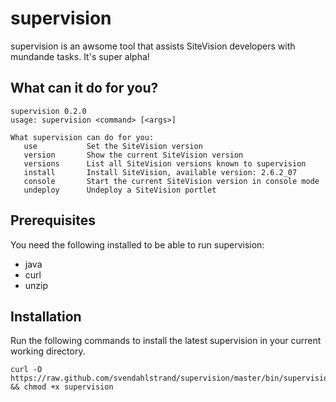supervision
===========

supervision is an awsome tool that assists SiteVision developers with mundande tasks. It's super alpha!

What can it do for you?
-----------------------

    supervision 0.2.0
    usage: supervision <command> [<args>]

    What supervision can do for you:
       use           Set the SiteVision version
       version       Show the current SiteVision version
       versions      List all SiteVision versions known to supervision
       install       Install SiteVision, available version: 2.6.2_07
       console       Start the current SiteVision version in console mode
       undeploy      Undeploy a SiteVision portlet

Prerequisites
-------------

You need the following installed to be able to run supervision:

* java
* curl
* unzip

Installation
------------

Run the following commands to install the latest supervision in your current working directory.

    curl -O https://raw.github.com/svendahlstrand/supervision/master/bin/supervision && chmod +x supervision
